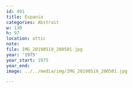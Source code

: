 ```yaml
---
id: 491
title: Espania
categories: Abstrait
w: 130
h: 97
location: attic
note:
file: IMG_20190519_200501.jpg
year: '1975'
year_start: 1975
year_end:
image: ../../media/img/IMG_20190519_200501.jpg

---
```

